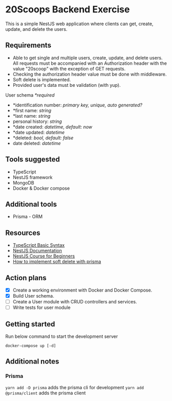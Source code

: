 # 20Scoops Backend Exercise

This is a simple NestJS web application where clients can get, create, update, and delete the users.

## Requirements

- Able to get single and multiple users, create, update, and delete users. All requests must be accompanied with an Authorization header with the value "20scoop" with the exception of GET requests.
- Checking the authorization header value must be done with middleware.
- Soft delete is implemented.
- Provided user's data must be validation (with yup).

User schema _\*required_

- \*identification number: _primary key, unique, auto generated?_
- \*first name: _string_
- \*last name: _string_
- personal history: _string_
- \*date created: _datetime, default: now_
- \*date updated: _datetime_
- \*deleted: _bool, default: false_
- date deleted: _datetime_

## Tools suggested

- TypeScript
- NestJS framework
- MongoDB
- Docker & Docker compose

## Additional tools

- Prisma - ORM

## Resources

- [TypeScript Basic Syntax](https://www.tutorialspoint.com/typescript/typescript_basic_syntax.htm)
- [NestJS Documentation](https://docs.nestjs.com/)
- [NestJS Course for Beginners](https://www.youtube.com/watch?v=GHTA143_b-s)
- [How to implement soft delete with prisma](https://www.prisma.io/docs/concepts/components/prisma-client/middleware/soft-delete-middleware)

## Action plans

- [x] Create a working environment with Docker and Docker Compose.
- [x] Build User schema.
- [ ] Create a User module with CRUD controllers and services.
- [ ] Write tests for user module

## Getting started

Run below command to start the development server

```shell
docker-compose up [-d]
```

## Additional notes

### Prisma

`yarn add -D prisma` adds the prisma cli for development
`yarn add @prisma/client` adds the prisma client

